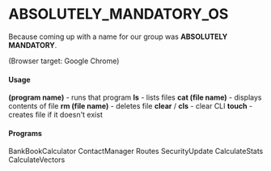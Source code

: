# ABSOLUTELY_MANDATORY_OS #
Because coming up with a name for our group was **ABSOLUTELY MANDATORY**.

(Browser target: Google Chrome)

#### Usage ####
**(program name)** - runs that program
**ls** - lists files
**cat (file name)** - displays contents of file
**rm (file name)** - deletes file
**clear** / **cls** - clear CLI
**touch** - creates file if it doesn't exist

#### Programs ####
BankBookCalculator
ContactManager
Routes
SecurityUpdate
CalculateStats
CalculateVectors